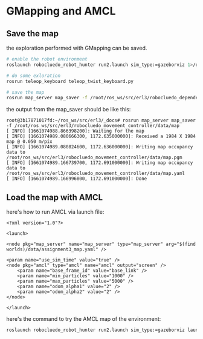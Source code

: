 
# GMapping and AMCL

## Save the map

the exploration performed with GMapping can be saved.

```bash
# enable the robot environment
roslaunch robocluedo_robot_hunter run2.launch sim_type:=gazeborviz 1>/dev/null 2>/dev/null

# do some exloration
rosrun teleop_keyboard teleop_twist_keyboard.py

# save the map
rosrun map_server map_saver -f /root/ros_ws/src/erl3/robocluedo_dependencies/worlds/data/assignment3_map
```

the output from the map_saver should be like this:

```text
root@3b17871017fd:~/ros_ws/src/erl3/_docs# rosrun map_server map_saver -f /root/ros_ws/src/erl3/robocluedo_movement_controller/data/map
[ INFO] [1661074988.866398200]: Waiting for the map
[ INFO] [1661074989.080666300, 1172.635000000]: Received a 1984 X 1984 map @ 0.050 m/pix
[ INFO] [1661074989.080824600, 1172.636000000]: Writing map occupancy data to /root/ros_ws/src/erl3/robocluedo_movement_controller/data/map.pgm
[ INFO] [1661074989.166739700, 1172.691000000]: Writing map occupancy data to /root/ros_ws/src/erl3/robocluedo_movement_controller/data/map.yaml
[ INFO] [1661074989.166996800, 1172.691000000]: Done
```

## Load the map with AMCL

here's how to run AMCL via launch file:

```
<?xml version="1.0"?>

<launch>

<node pkg="map_server" name="map_server" type="map_server" arg="$(find worlds)/data/assignment3_map.yaml" />

<param name="use_sim_time" value="true" />
<node pkg="amcl" type="amcl" name="amcl" output="screen" />
	<param name="base_frame_id" value="base_link" />
	<param name="min_particles" value="1000" />
	<param name="max_particles" value="5000" />
	<param name="odom_alpha1" value="2" />
	<param name="odom_alpha2" value="2" />
</node>

</launch>
```

here's the command to try the AMCL map of the environment:

```bash
roslaunch robocluedo_robot_hunter run2.launch sim_type:=gazeborviz launch_nav_stack:=false launch_amcl:=true 1>/dev/null 2>/dev/null

```
